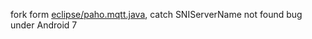 fork form [eclipse/paho.mqtt.java](https://github.com/eclipse/paho.mqtt.java),  catch SNIServerName not found bug under Android 7

